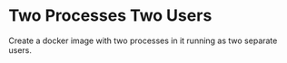 # Two Processes Two Users

Create a docker image with two processes in it running as two separate users.
